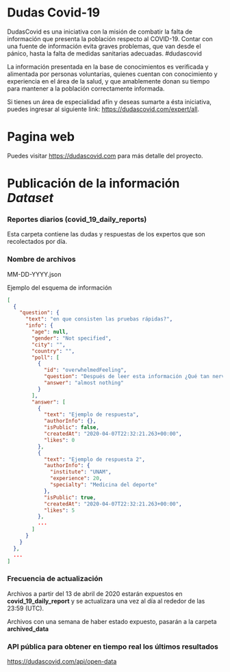 # Dudas Covid-19

DudasCovid es una iniciativa con la misión de combatir la falta de información que presenta la población respecto al COVID-19. Contar con una fuente de información evita graves problemas, que van desde el pánico, hasta la falta de medidas sanitarias adecuadas. #dudascovid

La información presentada en la base de conocimientos es verificada y alimentada por personas voluntarias, quienes cuentan con conocimiento y experiencia en el área de la salud, y que amablemente donan su tiempo para mantener a la población correctamente informada.

Si tienes un área de especialidad afín y deseas sumarte a ésta iniciativa, puedes ingresar al siguiente link: https://dudascovid.com/expert/all.

# Pagina web

Puedes visitar https://dudascovid.com para más detalle del proyecto.

# Publicación de la información *Dataset*

### Reportes diarios (covid_19_daily_reports)
Esta carpeta contiene las dudas y respuestas de los expertos que son recolectados por día.

### Nombre de archivos

MM-DD-YYYY.json

Ejemplo del esquema de información

```json
[
  {
    "question": {
      "text": "en que consisten las pruebas rápidas?",
      "info": {
        "age": null,
        "gender": "Not specified",
        "city": "",
        "country": "",
        "poll": [
          {
            "id": "overwhelmedFeeling",
            "question": "Después de leer esta información ¿Qué tan nervioso, ansioso, o abrumado te sientes?",
            "answer": "almost nothing"
          }
        ],
        "answer": [
          {
            "text": "Ejemplo de respuesta",
            "authorInfo": {},
            "isPublic": false,
            "createdAt": "2020-04-07T22:32:21.263+00:00",
            "likes": 0
          },
          {
            "text": "Ejemplo de respuesta 2",
            "authorInfo": {
              "institute": "UNAM",
              "experience": 20,
              "specialty": "Medicina del deporte"
            },
            "isPublic": true,
            "createdAt": "2020-04-07T22:32:21.263+00:00",
            "likes": 5
          },
          ...
        ]
      }
    }
  },
  ...
]
```

### Frecuencia de actualización

Archivos a partir del 13 de abril de 2020 estarán expuestos en **covid_19_daily_report** y se actualizara una vez al día al rededor de las 23:59 (UTC).

Archivos con una semana de haber estado expuesto, pasarán a la carpeta **archived_data**

### API pública para obtener en tiempo real los últimos resultados

https://dudascovid.com/api/open-data

